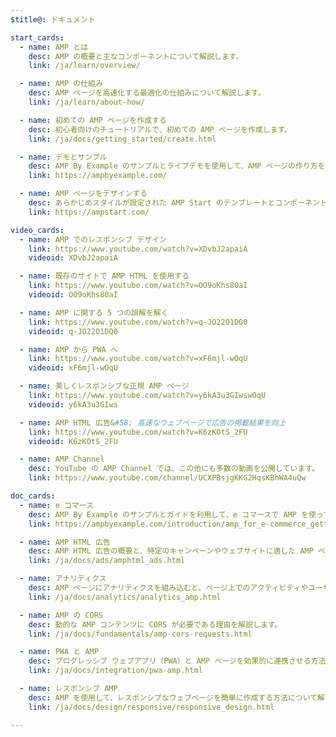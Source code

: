 ```yaml
---
$title@: ドキュメント

start_cards:
  - name: AMP とは
    desc: AMP の概要と主なコンポーネントについて解説します。
    link: /ja/learn/overview/

  - name: AMP の仕組み
    desc: AMP ページを高速化する最適化の仕組みについて解説します。
    link: /ja/learn/about-how/

  - name: 初めての AMP ページを作成する
    desc: 初心者向けのチュートリアルで、初めての AMP ページを作成します。
    link: /ja/docs/getting_started/create.html

  - name: デモとサンプル
    desc: AMP By Example のサンプルとライブデモを使用して、AMP ページの作り方を学びます。
    link: https://ampbyexample.com/

  - name: AMP ページをデザインする
    desc: あらかじめスタイルが設定された AMP Start のテンプレートとコンポーネントを使用して、美しい AMP ページを作成します。
    link: https://ampstart.com/

video_cards:
  - name: AMP でのレスポンシブ デザイン
    link: https://www.youtube.com/watch?v=XDvbJ2apaiA
    videoid: XDvbJ2apaiA

  - name: 既存のサイトで AMP HTML を使用する
    link: https://www.youtube.com/watch?v=OO9oKhs80aI
    videoid: OO9oKhs80aI

  - name: AMP に関する 5 つの誤解を解く
    link: https://www.youtube.com/watch?v=q-JO22O1DQ0
    videoid: q-JO22O1DQ0

  - name: AMP から PWA へ
    link: https://www.youtube.com/watch?v=xF6mjl-wOqU
    videoid: xF6mjl-wOqU

  - name: 美しくレスポンシブな正規 AMP ページ
    link: https://www.youtube.com/watch?v=y6kA3u3GIwswOqU
    videoid: y6kA3u3GIws

  - name: AMP HTML 広告&#58; 高速なウェブページで広告の掲載結果を向上
    link: https://www.youtube.com/watch?v=K6zKOtS_2FU
    videoid: K6zKOtS_2FU

  - name: AMP Channel
    desc: YouTube の AMP Channel では、この他にも多数の動画を公開しています。
    link: https://www.youtube.com/channel/UCXPBsjgKKG2HqsKBhWA4uQw

doc_cards:
  - name: e コマース
    desc: AMP By Example のサンプルとガイドを利用して、e コマースで AMP を使ってみましょう。
    link: https://ampbyexample.com/introduction/amp_for_e-commerce_getting_started/

  - name: AMP HTML 広告
    desc: AMP HTML 広告の概要と、特定のキャンペーンやウェブサイトに適した AMP ページの作成方法について解説します。
    link: /ja/docs/ads/amphtml_ads.html

  - name: アナリティクス
    desc: AMP ページにアナリティクスを組み込むと、ページ上でのアクティビティやユーザー エンゲージメントを測定できます。
    link: /ja/docs/analytics/analytics_amp.html

  - name: AMP の CORS
    desc: 動的な AMP コンテンツに CORS が必要である理由を解説します。
    link: /ja/docs/fundamentals/amp-cors-requests.html

  - name: PWA と AMP
    desc: プログレッシブ ウェブアプリ（PWA）と AMP ページを効果的に連携させる方法について解説します。
    link: /ja/docs/integration/pwa-amp.html

  - name: レスポンシブ AMP
    desc: AMP を使用して、レスポンシブなウェブページを簡単に作成する方法について解説します。
    link: /ja/docs/design/responsive/responsive_design.html

---
```

 
